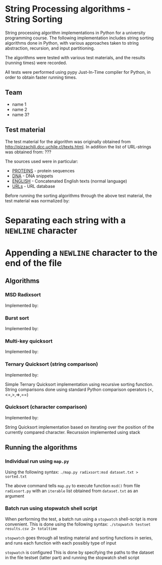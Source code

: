 String Processing algorithms - String Sorting
=============================================

String processing algorithm implementations in Python for a university programming course. The following implementation includes string sorting algorithms done in Python, with various approaches taken to string abstraction, recursion, and input partitioning. 

The algorithms were tested with various test materials, and the results (running times) were recorded.

All tests were performed using pypy Just-In-Time compiler for Python, in order to obtain faster running times.

Team
----

* name 1
* name 2
* name 3?

Test material
-------------

The test material for the algorithm was originally obtained from http://pizzachili.dcc.uchile.cl/texts.html. In addition the list of URL-strings was obtained from: ???

The sources used were in particular:
    
* [PROTEINS](http://pizzachili.dcc.uchile.cl/texts/protein/) - protein sequences
* [DNA](http://pizzachili.dcc.uchile.cl/texts/dna/) - DNA snippets  
* [ENGLISH](http://pizzachili.dcc.uchile.cl/texts/nlang/) - Concatenated English texts (normal language)
* [URLs](http://???) - URL database

Before running the sorting algorithms through the above test material, the test material was normalized by:
# Separating each string with a `NEWLINE` character
# Appending a `NEWLINE` character to the end of the file

Algorithms
----------

### MSD Radixsort

Implemented by:

### Burst sort

Implemented by:

### Multi-key quicksort

Implemented by:

### Ternary Quicksort (string comparison)

Implemented by:
    
Simple Ternary Quicksort implementation using recursive sorting function. String comparisons done using standard Python comparison operators (<,<=,>,=>,==)

### Quicksort (character comparison)

Implemented by:

String Quicksort implementation based on iterating over the position of the currently compared character. Recurssion implemented using stack


Running the algorithms
----------------------
### Individual run using `map.py`

Using the following syntax: `./map.py radixsort:msd dataset.txt > sorted.txt`

The above command tells `map.py` to execute function `msd()` from file `radixsort.py` with an `iterable` list obtained from `dataset.txt` as an argument

### Batch run using stopwatch shell script

When performing the test, a batch run using a `stopwatch` shell-script is more convenient. 
This is done using the following syntax: `./stopwatch testset results.csv 2> totaltime`

`stopwatch` goes through all testing material and sorting functions in series, and runs each function with each possibly type of input

`stopwatch` is configured This is done by specifying the paths to the dataset in the file testset (latter part) and running the stopwatch shell script


